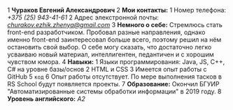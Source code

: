1 **Чураков Евгений Александрович**
2 **Мои контакты:**
 1 Номер телефона: *+375 (25) 943-41-61*
 2 Адрес элекстронной почты: *churakov.ezhik.zhenya@gmail.com*
3 **Немного о себе:**
Стремлюсь стать front-end разработчиком. Пробовал разные направления, однако именно front-end заинтересовал больше всего, поэтому решил на нём остановить свой выбор. О себе могу сказать, что достаточно легко усваиваю новый материал, интеллигентен, педантичен и с хорошим чувством юмора.
4 **Навыки:**
 1 Языки программирования: Java, JS, C++, C# на уровне базы/основ
 2 HTML и CSS
 3 Имеется опыт работы с GitHub
5 ``` код ```
6 Опыт работы отсутствует. По мере выполнения тасков в RS School будут появляется проекты.
7 **Образование:**
Окончил БГУИР "Автоматизированные системы обработки информации" в 2019 году.
8 **Уровень английского:** *А2*
